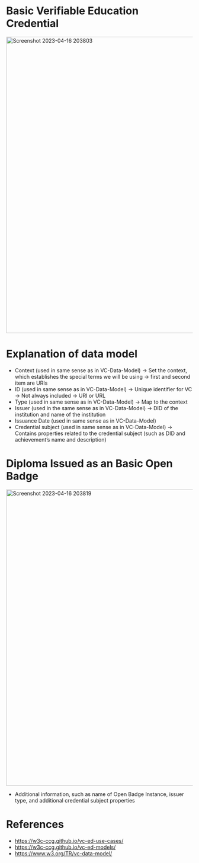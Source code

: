 # Basic Verifiable Education Credential

<img width="800" alt="Screenshot 2023-04-16 203803" src="https://user-images.githubusercontent.com/103564990/232334449-4bc8973c-0566-4c7b-856b-babe033970fe.png">

# Explanation of data model
-	Context (used in same sense as in VC-Data-Model)
->	Set the context, which establishes the special terms we will be using
->	first and second item are URIs
-	ID (used in same sense as in VC-Data-Model)
->	Unique identifier for VC
->	Not always included
->	URI or URL
-	Type (used in same sense as in VC-Data-Model)
->	Map to the context 
-	Issuer (used in the same sense as in VC-Data-Model)
-> DID of the institution and name of the institution
-	Issuance Date (used in same sense as in VC-Data-Model)
-	Credential subject (used in same sense as in VC-Data-Model)
->	Contains properties related to the credential subject (such as DID and achievement’s name and description)

# Diploma Issued as an Basic Open Badge

<img width="800" alt="Screenshot 2023-04-16 203819" src="https://user-images.githubusercontent.com/103564990/232334479-dc25eccb-fa59-4042-aebf-432286cb8f46.png">

-	Additional information, such as name of Open Badge Instance, issuer type, and additional credential subject properties

# References
- https://w3c-ccg.github.io/vc-ed-use-cases/
- https://w3c-ccg.github.io/vc-ed-models/ 
- https://www.w3.org/TR/vc-data-model/



